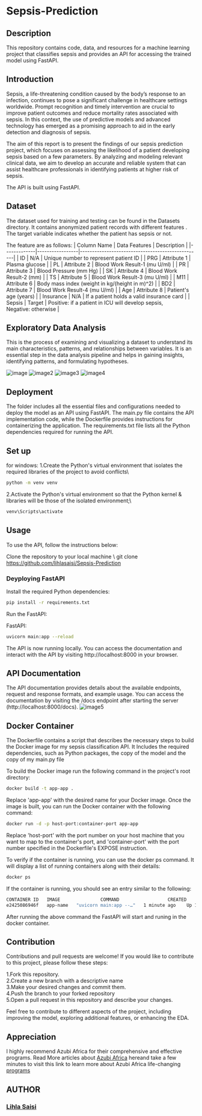 # Sepsis-Prediction

## Description
This repository contains code, data, and resources for a machine learning project that classifies sepsis and provides an API for accessing the trained model using FastAPI.

## Introduction
Sepsis, a life-threatening condition caused by the body’s response to an infection, continues to pose a significant challenge in healthcare settings worldwide. Prompt recognition and timely intervention are crucial to improve patient outcomes and reduce mortality rates associated with sepsis. In this context, the use of predictive models and advanced technology has emerged as a promising approach to aid in the early detection and diagnosis of sepsis.

The aim of this report is to present the findings of our sepsis prediction project, which focuses on assessing the likelihood of a patient developing sepsis based on a few parameters. By analyzing and modeling relevant clinical data, we aim to develop an accurate and reliable system that can assist healthcare professionals in identifying patients at higher risk of sepsis.

The API is built using FastAPI.

## Dataset
The dataset used for training and testing can be found in the Datasets directory. It contains anonymized patient records with different features . The target variable indicates whether the patient has sepsis or not.

The feature are as follows:
| Column Name | Data Features | Description                                      |
|-------------|-----------------|--------------------------------------------------|
| ID          | N/A             | Unique number to represent patient ID             |
| PRG         | Attribute 1     | Plasma glucose                                   |
| PL          | Attribute 2     | Blood Work Result-1 (mu U/ml)                    |
| PR          | Attribute 3     | Blood Pressure (mm Hg)                           |
| SK          | Attribute 4     | Blood Work Result-2 (mm)                         |
| TS          | Attribute 5     | Blood Work Result-3 (mu U/ml)                    |
| M11         | Attribute 6     | Body mass index (weight in kg/(height in m)^2)   |
| BD2         | Attribute 7     | Blood Work Result-4 (mu U/ml)                    |
| Age         | Attribute 8     | Patient's age (years)                            |
| Insurance   | N/A             | If a patient holds a valid insurance card         |
| Sepsis      | Target          | Positive: if a patient in ICU will develop sepsis,<br> Negative: otherwise |

## Exploratory Data Analysis
This is the process of examining and visualizing a dataset to understand its main characteristics, patterns, and relationships between variables. It is an essential step in the data analysis pipeline and helps in gaining insights, identifying patterns, and formulating hypotheses.

![image](./images/sepsis-1.png)
![image2](./images/Sepsis-comparison.png)
![image3](./images/correlation-heatmap.png)
![image4](./images/sepsis-relationship.png)

## Deployment

The folder includes all the essential files and configurations needed to deploy the model as an API using FastAPI. The main.py file contains the API implementation code, while the Dockerfile provides instructions for containerizing the application. The requirements.txt file lists all the Python dependencies required for running the API.


## Set up

for windows:
1.Create the Python's virtual environment that isolates the required libraries of the project to avoid conflicts\
```bash
python -m venv venv
```
2.Activate the Python's virtual environment so that the Python kernel & libraries will be those of the isolated environment;\
```bash
venv\Scripts\activate
```


## Usage
To use the API, follow the instructions below:

Clone the repository to your local machine \ git clone https://github.com/lihlasaisi/Sepsis-Prediction

### Deyploying FastAPI
Install the required Python dependencies:
```bash
pip install -r requirements.txt
```
Run the FastAPI:

FastAPI:

```bash
uvicorn main:app --reload 
```
The API is now running locally. You can access the documentation and interact with the API by visiting http://localhost:8000 in your browser.

## API Documentation
The API documentation provides details about the available endpoints, request and response formats, and example usage. You can access the documentation by visiting the /docs endpoint after starting the server (http://localhost:8000/docs).
![image5](./images/API.PNG)



##  Docker Container
The Dockerfile contains a script that describes the necessary steps to build the Docker image for my sepsis classification API. It Includes the required dependencies, such as Python packages, the copy of the model and the copy of my main.py file  

To build the Docker image run the following command in the project's root directory:
```bash
docker build -t app-app .
```
Replace 'app-app' with the desired name for your Docker image.
Once the image is built, you can run the Docker container with the following command:
```bash 
docker run -d -p host-port:container-port app-app
```
Replace 'host-port' with the port number on your host machine that you want to map to the container's port, and 'container-port' with the port number specified in the Dockerfile's EXPOSE instruction.

To verify if the container is running, you can use the docker ps command. It will display a list of running containers along with their details:
```bash 
docker ps
```
If the container is running, you should see an entry similar to the following:


```bash
CONTAINER ID   IMAGE               COMMAND                  CREATED          STATUS          PORTS                    NAMES
e2425086946f   app-name   "uvicorn main:app --…"   1 minute ago    Up 1 minute     0.0.0.0:8000->8000/tcp   <container_name>
```

After running the above command the FastAPI will start and runing in the docker container.

## Contribution
Contributions and pull requests are welcome! If you would like to contribute to this project, please follow these steps:

1.Fork this repository.\
2.Create a new branch with a descriptive name \
3.Make your desired changes and commit them.\
4.Push the branch to your forked repository \
5.Open a pull request in this repository and describe your changes.

Feel free to contribute to different aspects of the project, including improving the model, exploring additional features, or enhancing the EDA.

## Appreciation
I highly recommend Azubi Africa for their comprehensive and effective programs. Read More articles about [Azubi Africa](https://medium.com/@azubiafrica) hereand take a few minutes to visit this link to learn more about Azubi Africa life-changing [programs](https://bit.ly/41CGCwK)

## AUTHOR 
### [Lihla Saisi](https://medium.com/@lihla.saisi/sepsis-prediction-using-machine-learning-and-fastapi-2a41a90df973)
